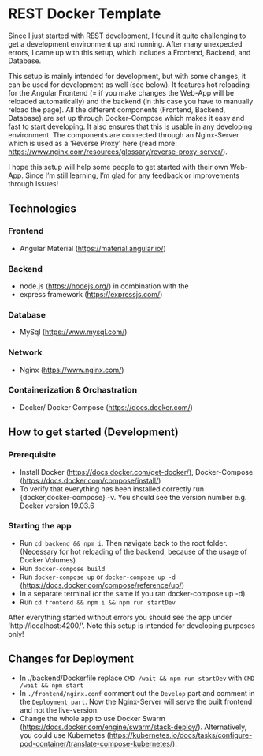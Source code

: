# REST Docker Template
Since I just started with REST development, I found it quite challenging to get a development environment up and running. After many unexpected errors, I came up with this setup, which includes a Frontend, Backend, and Database.

This setup is mainly intended for development, but with some changes, it can be used for development as well (see below). It features hot reloading for the Angular Frontend (= if you make changes the Web-App will be reloaded automatically) and the backend (in this case you have to manually reload the page). All the different components (Frontend, Backend, Database) are set up through Docker-Compose which makes it easy and fast to start developing. It also ensures that this is usable in any developing environment. The components are connected through an Nginx-Server which is used as a 'Reverse Proxy' here (read more: https://www.nginx.com/resources/glossary/reverse-proxy-server/). 

I hope this setup will help some people to get started with their own Web-App. Since I’m still learning, I’m glad for any feedback or improvements through Issues! 

## Technologies 

### Frontend
- Angular Material (https://material.angular.io/)
### Backend
- node.js (https://nodejs.org/) in combination with the 
- express framework (https://expressjs.com/)
### Database 
- MySql (https://www.mysql.com/)
### Network
- Nginx (https://www.nginx.com/)

### Containerization & Orchastration 
- Docker/ Docker Compose (https://docs.docker.com/)

## How to get started (Development)

### Prerequisite

- Install Docker (https://docs.docker.com/get-docker/), Docker-Compose (https://docs.docker.com/compose/install/)
- To verify that everything has been installed correctly run {docker,docker-compose} -v. You should see the version number e.g. Docker version 19.03.6

### Starting the app

- Run `cd backend && npm i`. Then navigate back to the root folder. (Necessary for hot reloading of the backend, because of the usage of Docker Volumes)
- Run `docker-compose build`
- Run `docker-compose up` or `docker-compose up -d` (https://docs.docker.com/compose/reference/up/)
- In a separate terminal (or the same if you ran docker-compose up -d) 
- Run `cd frontend && npm i && npm run startDev`

After everything started without errors you should see the app under 'http://localhost:4200/'. Note this setup is intended for developing purposes only!

## Changes for Deployment

- In ./backend/Dockerfile replace `CMD /wait && npm run startDev` with `CMD /wait && npm start`
- In `./frontend/nginx.conf` comment out the `Develop` part and comment in the `Deployment part`. Now the Nginx-Server will serve the built frontend and not the live-version. 
- Change the whole app to use Docker Swarm (https://docs.docker.com/engine/swarm/stack-deploy/). Alternatively, you could use Kubernetes (https://kubernetes.io/docs/tasks/configure-pod-container/translate-compose-kubernetes/).


